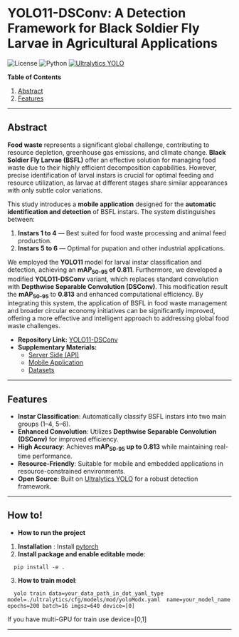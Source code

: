 # YOLO11-DSConv: A Detection Framework for Black Soldier Fly Larvae in Agricultural Applications

![License](https://img.shields.io/badge/License-MIT-blue.svg)
![Python](https://img.shields.io/badge/Python-3.7%2B-blue.svg)
[![Ultralytics YOLO](https://img.shields.io/badge/Built%20With-Ultralytics%20YOLO-orange)](https://docs.ultralytics.com/)

**Table of Contents**

1. [Abstract](#abstract)
2. [Features](#features)

---

## Abstract

**Food waste** represents a significant global challenge, contributing to resource depletion, greenhouse gas emissions, and climate change. **Black Soldier Fly Larvae (BSFL)** offer an effective solution for managing food waste due to their highly efficient decomposition capabilities. However, precise identification of larval instars is crucial for optimal feeding and resource utilization, as larvae at different stages share similar appearances with only subtle color variations.

This study introduces a **mobile application** designed for the **automatic identification and detection** of BSFL instars. The system distinguishes between:

1. **Instars 1 to 4** — Best suited for food waste processing and animal feed production.
2. **Instars 5 to 6** — Optimal for pupation and other industrial applications.

We employed the **YOLO11** model for larval instar classification and detection, achieving an **mAP<sub>50-95</sub> of 0.811**. Furthermore, we developed a modified **YOLO11-DSConv** variant, which replaces standard convolution with **Depthwise Separable Convolution (DSConv)**. This modification result the **mAP<sub>50-95</sub>** to **0.813** and enhanced computational efficiency. By integrating this system, the application of BSFL in food waste management and broader circular economy initiatives can be significantly improved, offering a more effective and intelligent approach to addressing global food waste challenges.

-   **Repository Link:** [YOLO11-DSConv](https://github.com/cyn-jackal/YOLO11-DSConv)
-   **Supplementary Materials:**
    -   [Server Side (API)](https://github.com/cyn-jackal/YOLO-server-API)
    -   [Mobile Application](https://github.com/cyn-jackal/larva_detector_app_v3)
    -   [Datasets](https://universe.roboflow.com/national-pingtung-university/black-soldier-fly-larvae-5natt)

---

## Features

-   **Instar Classification**: Automatically classify BSFL instars into two main groups (1–4, 5–6).
-   **Enhanced Convolution**: Utilizes **Depthwise Separable Convolution (DSConv)** for improved efficiency.
-   **High Accuracy**: Achieves **mAP<sub>50-95</sub> up to 0.813** while maintaining real-time performance.
-   **Resource-Friendly**: Suitable for mobile and embedded applications in resource-constrained environments.
-   **Open Source**: Built on [Ultralytics YOLO](https://docs.ultralytics.com/) for a robust detection framework.

---

## How to!

-   **How to run the project**

1. **Installation** : Install [pytorch](https://pytorch.org/get-started/locally/)
2. **Install package and enable editable mode**:

```
  pip install -e .
```

3. **How to train model**:

```
  yolo train data=your_data_path_in_dot_yaml_type model=./ultralytics/cfg/models/mod/yoloModx.yaml  name=your_model_name epochs=200 batch=16 imgsz=640 device=[0]
```
If you have multi-GPU for train use device=[0,1]

---
